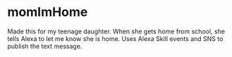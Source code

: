 # momImHome

Made this for my teenage daughter. When she gets home from school, she tells Alexa to let me know she is home. Uses Alexa Skill events and SNS to publish the text message.
